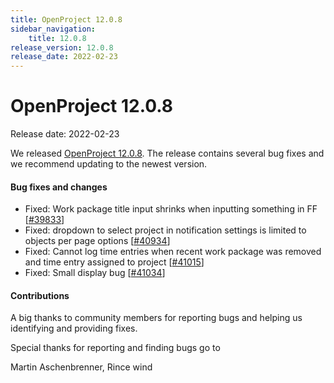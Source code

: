```yaml
---
title: OpenProject 12.0.8
sidebar_navigation:
    title: 12.0.8
release_version: 12.0.8
release_date: 2022-02-23
---
```


# OpenProject 12.0.8

Release date: 2022-02-23

We released [OpenProject 12.0.8](https://community.openproject.org/versions/1507).
The release contains several bug fixes and we recommend updating to the newest version.

<!--more-->
#### Bug fixes and changes

- Fixed: Work package title input shrinks when inputting something in FF \[[#39833](https://community.openproject.org/wp/39833)\]
- Fixed: dropdown to select project in notification settings is limited to objects per page options \[[#40934](https://community.openproject.org/wp/40934)\]
- Fixed: Cannot log time entries when recent work package was removed and time entry assigned to project \[[#41015](https://community.openproject.org/wp/41015)\]
- Fixed: Small display bug \[[#41034](https://community.openproject.org/wp/41034)\]

#### Contributions
A big thanks to community members for reporting bugs and helping us identifying and providing fixes.

Special thanks for reporting and finding bugs go to

Martin Aschenbrenner, Rince wind
